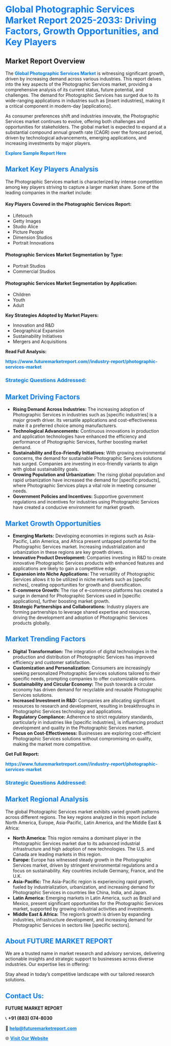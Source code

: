 <h1 style="color: #007BFF;">Global Photographic Services Market Report 2025-2033: Driving Factors, Growth Opportunities, and Key Players</h1>

<section id="overview">
<h2>Market Report Overview</h2>
<p>The <a href="https://www.futuremarketreport.com//industry-report/photographic-services-market" style="color: #007BFF; text-decoration: none;"><strong>Global Photographic Services Market</strong></a> is witnessing significant growth, driven by increasing demand across various industries. This report delves into the key aspects of the Photographic Services market, providing a comprehensive analysis of its current status, future potential, and challenges. The demand for Photographic Services has surged due to its wide-ranging applications in industries such as [insert industries], making it a critical component in modern-day [applications].</p>
<p>As consumer preferences shift and industries innovate, the Photographic Services market continues to evolve, offering both challenges and opportunities for stakeholders. The global market is expected to expand at a substantial compound annual growth rate (CAGR) over the forecast period, driven by technological advancements, emerging applications, and increasing investments by major players.</p>
</section>

<section id="overview">
<p><a href="https://www.futuremarketreport.com//request-sample/reportId=53754" style="color: #007BFF; text-decoration: none;"><strong>Explore Sample Report Here</strong></a></p>
</section>

<section id="key-players">
<h2 style="color: #007BFF;">Market Key Players Analysis</h2>
<p>The Photographic Services market is characterized by intense competition among key players striving to capture a larger market share. Some of the leading companies in the market include:</p>
<h4>Key Players Covered in the Photographic Services Report:</h4>
<ul><li>Lifetouch</li><li>Getty Images</li><li>Studio Alice</li><li>Picture People</li><li>Dimension Studios</li><li>Portrait Innovations</li></ul>
<h4>Photographic Services Market Segmentation by Type:</h4>
<ul><li>Portrait Studios</li><li>Commercial Studios</li></ul>

<h4>Photographic Services Market Segmentation by Application:</h4>
<ul><li>Children</li><li>Youth</li><li>Adult</li></ul>
<p><strong>Key Strategies Adopted by Market Players:</strong></p>
<ul>
<li>Innovation and R&D</li>
<li>Geographical Expansion</li>
<li>Sustainability Initiatives</li>
<li>Mergers and Acquisitions</li>
</ul>
</section>

<section>
<p><strong>Read Full Analysis: </strong></p><a href="https://www.futuremarketreport.com//industry-report/photographic-services-market" style="color: #007BFF; text-decoration: none;"><strong>https://www.futuremarketreport.com//industry-report/photographic-services-market</strong></a>
<h3 style="color: #007BFF;">Strategic Questions Addressed:</h3>
</section>

<section id="driving-factors">
<h2 style="color: #007BFF;">Market Driving Factors</h2>
<ul>
<li><strong>Rising Demand Across Industries:</strong> The increasing adoption of Photographic Services in industries such as [specific industries] is a major growth driver. Its versatile applications and cost-effectiveness make it a preferred choice among manufacturers.</li>
<li><strong>Technological Advancements:</strong> Continuous innovations in production and application technologies have enhanced the efficiency and performance of Photographic Services, further boosting market demand.</li>
<li><strong>Sustainability and Eco-Friendly Initiatives:</strong> With growing environmental concerns, the demand for sustainable Photographic Services solutions has surged. Companies are investing in eco-friendly variants to align with global sustainability goals.</li>
<li><strong>Growing Population and Urbanization:</strong> The rising global population and rapid urbanization have increased the demand for [specific products], where Photographic Services plays a vital role in meeting consumer needs.</li>
<li><strong>Government Policies and Incentives:</strong> Supportive government regulations and incentives for industries using Photographic Services have created a conducive environment for market growth.</li>
</ul>
</section>

<section id="growth-opportunities">
<h2 style="color: #007BFF;">Market Growth Opportunities</h2>
<ul>
<li><strong>Emerging Markets:</strong> Developing economies in regions such as Asia-Pacific, Latin America, and Africa present untapped potential for the Photographic Services market. Increasing industrialization and urbanization in these regions are key growth drivers.</li>
<li><strong>Innovative Product Development:</strong> Companies investing in R&D to create innovative Photographic Services products with enhanced features and applications are likely to gain a competitive edge.</li>
<li><strong>Expansion into Niche Applications:</strong> The versatility of Photographic Services allows it to be utilized in niche markets such as [specific niches], creating opportunities for growth and diversification.</li>
<li><strong>E-commerce Growth:</strong> The rise of e-commerce platforms has created a surge in demand for Photographic Services used in [specific applications], further boosting market growth.</li>
<li><strong>Strategic Partnerships and Collaborations:</strong> Industry players are forming partnerships to leverage shared expertise and resources, driving the development and adoption of Photographic Services products globally.</li>
</ul>
</section>

<section id="trending-factors">
<h2 style="color: #007BFF;">Market Trending Factors</h2>
<ul>
<li><strong>Digital Transformation:</strong> The integration of digital technologies in the production and distribution of Photographic Services has improved efficiency and customer satisfaction.</li>
<li><strong>Customization and Personalization:</strong> Consumers are increasingly seeking personalized Photographic Services solutions tailored to their specific needs, prompting companies to offer customizable options.</li>
<li><strong>Sustainability and Circular Economy:</strong> The push towards a circular economy has driven demand for recyclable and reusable Photographic Services solutions.</li>
<li><strong>Increased Investment in R&D:</strong> Companies are allocating significant resources to research and development, resulting in breakthroughs in Photographic Services technology and applications.</li>
<li><strong>Regulatory Compliance:</strong> Adherence to strict regulatory standards, particularly in industries like [specific industries], is influencing product development and quality in the Photographic Services market.</li>
<li><strong>Focus on Cost-Effectiveness:</strong> Businesses are exploring cost-efficient Photographic Services solutions without compromising on quality, making the market more competitive.</li>
</ul>
</section>

<section>
<p><strong>Get Full Report: </strong></p><a href="https://www.futuremarketreport.com//industry-report/photographic-services-market" style="color: #007BFF; text-decoration: none;"><strong>https://www.futuremarketreport.com//industry-report/photographic-services-market</strong></a>
<h3 style="color: #007BFF;">Strategic Questions Addressed:</h3>
</section>


<section id="regional-analysis">
<h2 style="color: #007BFF;">Market Regional Analysis</h2>
<p>The global Photographic Services market exhibits varied growth patterns across different regions. The key regions analyzed in this report include North America, Europe, Asia-Pacific, Latin America, and the Middle East & Africa:</p>
<ul>
<li><strong>North America:</strong> This region remains a dominant player in the Photographic Services market due to its advanced industrial infrastructure and high adoption of new technologies. The U.S. and Canada are leading markets in this region.</li>
<li><strong>Europe:</strong> Europe has witnessed steady growth in the Photographic Services market, driven by stringent environmental regulations and a focus on sustainability. Key countries include Germany, France, and the U.K.</li>
<li><strong>Asia-Pacific:</strong> The Asia-Pacific region is experiencing rapid growth, fueled by industrialization, urbanization, and increasing demand for Photographic Services in countries like China, India, and Japan.</li>
<li><strong>Latin America:</strong> Emerging markets in Latin America, such as Brazil and Mexico, present significant opportunities for the Photographic Services market, supported by growing industrial activities and investments.</li>
<li><strong>Middle East & Africa:</strong> The region’s growth is driven by expanding industries, infrastructure development, and increasing demand for Photographic Services in sectors like [specific sectors].</li>
</ul>
</section>

<footer>
<h2 style="color: #007BFF;">About FUTURE MARKET REPORT</h2>
<p>We are a trusted name in market research and advisory services, delivering actionable insights and strategic support to businesses across diverse industries. Our expertise lies in offering:</p>

<p>Stay ahead in today’s competitive landscape with our tailored research solutions.</p>

<h2 style="color: #007BFF;">Contact Us:</h2>
<p><strong>FUTURE MARKET REPORT</strong></p>
<p>📞 <strong>+91 (883) 074-8030</strong></p>
<p>📧 <strong><a href="mailto:help@futuremarketreport.com" style="color: #007BFF;">help@futuremarketreport.com</a></strong></p>
<p>🌐 <strong><a href="https://www.futuremarketreport.com/" style="color: #007BFF;">Visit Our Website</a></strong></p>
</footer>